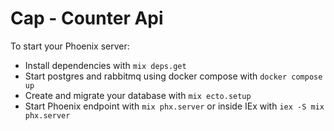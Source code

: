 # Cap - Counter Api

To start your Phoenix server:
  * Install dependencies with `mix deps.get`
  * Start postgres and rabbitmq using docker compose with `docker compose up`
  * Create and migrate your database with `mix ecto.setup`
  * Start Phoenix endpoint with `mix phx.server` or inside IEx with `iex -S mix phx.server`

